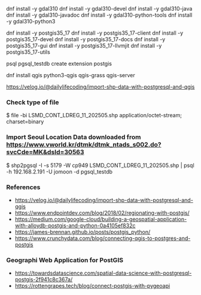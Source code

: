 
dnf install -y gdal310
dnf install -y gdal310-devel
dnf install -y gdal310-java
dnf install -y gdal310-javadoc
dnf install -y gdal310-python-tools
dnf install -y gdal310-python3


dnf install -y postgis35_17
dnf install -y postgis35_17-client
dnf install -y postgis35_17-devel
dnf install -y postgis35_17-docs
dnf install -y postgis35_17-gui
dnf install -y postgis35_17-llvmjit
dnf install -y postgis35_17-utils


psql pgsql_testdb
create extension postgis





dnf install qgis python3-qgis qgis-grass qgis-server

https://velog.io/@dailylifecoding/import-shp-data-with-postgresql-and-qgis


### Check type of file
$ file -bi LSMD_CONT_LDREG_11_202505.shp
application/octet-stream; charset=binary

### Import Seoul Location Data downloaded from https://www.vworld.kr/dtmk/dtmk_ntads_s002.do?svcCde=MK&dsId=30563
$ shp2pgsql -I -s 5179 -W cp949 LSMD_CONT_LDREG_11_202505.shp | psql -h 192.168.2.191 -U jomoon -d pgsql_testdb


### References
- https://velog.io/@dailylifecoding/import-shp-data-with-postgresql-and-qgis
- https://www.endpointdev.com/blog/2018/02/regionating-with-postgis/
- https://medium.com/google-cloud/building-a-geospatial-application-with-alloydb-postgis-and-python-0a4105ef832c
- https://james-brennan.github.io/posts/postgis_python/
- https://www.crunchydata.com/blog/connecting-qgis-to-postgres-and-postgis


### Geographi Web Application for PostGIS
- https://towardsdatascience.com/spatial-data-science-with-postgresql-postgis-2f941c8c367a/
- https://rottengrapes.tech/blog/connect-postgis-with-pygeoapi

